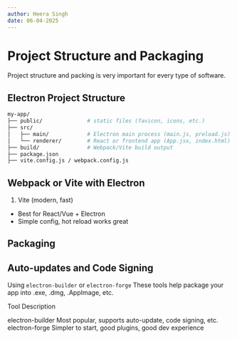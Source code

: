 ```yaml
---
author: Heera Singh
date: 06-04-2025
---
```


# Project Structure and Packaging

Project structure and packing is very important for every type of software. 

## Electron Project Structure

```sh
my-app/
├── public/              # static files (favicon, icons, etc.)
├── src/
│   ├── main/            # Electron main process (main.js, preload.js)
│   └── renderer/        # React or frontend app (App.jsx, index.html)
├── build/               # Webpack/Vite build output
├── package.json
├── vite.config.js / webpack.config.js

```

## Webpack or Vite with Electron

1. Vite (modern, fast)

- Best for React/Vue + Electron
- Simple config, hot reload works great

## Packaging

## Auto-updates and Code Signing

Using `electron-builder` or `electron-forge`
These tools help package your app into .exe, .dmg, .AppImage, etc.

Tool Description

electron-builder Most popular, supports auto-update, code signing, etc.
electron-forge Simpler to start, good plugins, good dev experience
